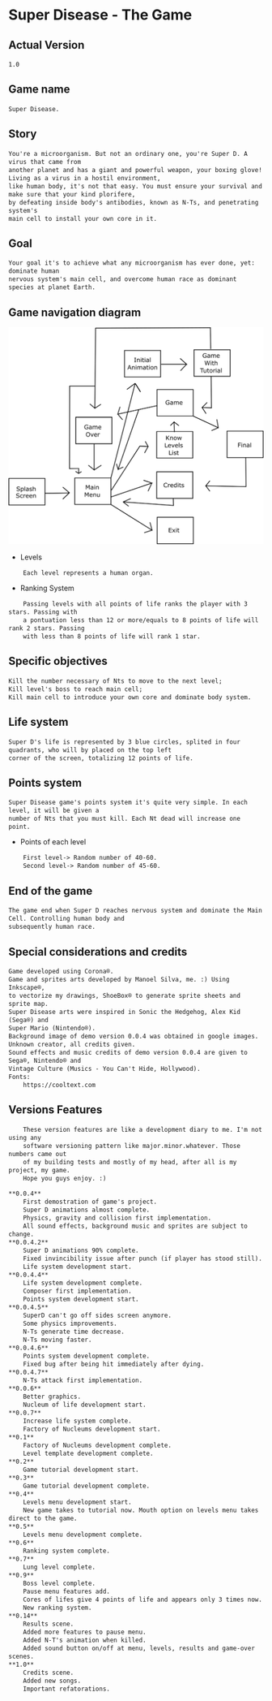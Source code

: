# Super Disease - The Game

## Actual Version
	1.0

## Game name
 	Super Disease.

## Story
	You're a microorganism. But not an ordinary one, you're Super D. A virus that came from
	another planet and has a giant and powerful weapon, your boxing glove! Living as a virus in a hostil environment, 
	like human body, it's not that easy. You must ensure your survival and make sure that your kind plorifere, 
	by defeating inside body's antibodies, known as N-Ts, and penetrating system's 
	main cell to install your own core in it.

## Goal
	Your goal it's to achieve what any microorganism has ever done, yet: dominate human 
	nervous system's main cell, and overcome human race as dominant species at planet Earth.

## Game navigation diagram
 
![alt text](https://github.com/ManoelSilva/super-d-the-game/blob/master/assets/img/game-diagram.png)

* Levels
```
	Each level represents a human organ.
```

* Ranking System
```
	Passing levels with all points of life ranks the player with 3 stars. Passing with
	a pontuation less than 12 or more/equals to 8 points of life will rank 2 stars. Passing
	with less than 8 points of life will rank 1 star. 
```

## Specific objectives
	Kill the number necessary of Nts to move to the next level;
	Kill level's boss to reach main cell;
	Kill main cell to introduce your own core and dominate body system.

## Life system
	Super D's life is represented by 3 blue circles, splited in four quadrants, who will by placed on the top left 
	corner of the screen, totalizing 12 points of life.

## Points system
	Super Disease game's points system it's quite very simple. In each level, it will be given a 
	number of Nts that you must kill. Each Nt dead will increase one point.
	
* Points of each level
```
	First level-> Random number of 40-60.
	Second level-> Random number of 45-60.
```

## End of the game
	The game end when Super D reaches nervous system and dominate the Main Cell. Controlling human body and 
	subsequently human race.

## Special considerations and credits
	Game developed using Corona®.
	Game and sprites arts developed by Manoel Silva, me. :) Using Inkscape®,
	to vectorize my drawings, ShoeBox® to generate sprite sheets and sprite map.
	Super Disease arts were inspired in Sonic the Hedgehog, Alex Kid (Sega®) and 
	Super Mario (Nintendo®).
	Background image of demo version 0.0.4 was obtained in google images. Unknown creator, all credits given.
	Sound effects and music credits of demo version 0.0.4 are given to Sega®, Nintendo® and 
	Vintage Culture (Musics - You Can't Hide, Hollywood).
	Fonts:
		https://cooltext.com

## Versions Features
```
	These version features are like a development diary to me. I'm not using any 
	software versioning pattern like major.minor.whatever. Those numbers came out 
	of my building tests and mostly of my head, after all is my project, my game. 
	Hope you guys enjoy. :)
```
	
	**0.0.4**
		First demostration of game's project.
		Super D animations almost complete.
		Physics, gravity and collision first implementation.
		All sound effects, background music and sprites are subject to change.
	**0.0.4.2**
		Super D animations 90% complete.
		Fixed invincibility issue after punch (if player has stood still).
		Life system development start.
	**0.0.4.4**
		Life system development complete.
		Composer first implementation.
		Points system development start.
	**0.0.4.5**
		SuperD can't go off sides screen anymore.
		Some physics improvements.
		N-Ts generate time decrease.
		N-Ts moving faster.
	**0.0.4.6**
		Points system development complete.
		Fixed bug after being hit immediately after dying.
	**0.0.4.7**
		N-Ts attack first implementation.
	**0.0.6**
		Better graphics.
		Nucleum of life development start.	
	**0.0.7**
		Increase life system complete.
		Factory of Nucleums development start.
	**0.1**
		Factory of Nucleums development complete.
		Level template development complete.
	**0.2**
		Game tutorial development start.
	**0.3**
		Game tutorial development complete.
	**0.4**
		Levels menu development start.
		New game takes to tutorial now. Mouth option on levels menu takes direct to the game.
	**0.5**
		Levels menu development complete.
	**0.6**
		Ranking system complete.
	**0.7**
		Lung level complete.
	**0.9**
		Boss level complete.
		Pause menu features add.
		Cores of lifes give 4 points of life and appears only 3 times now.
		New ranking system.
	**0.14**
		Results scene.
		Added more features to pause menu.
		Added N-T's animation when killed.
		Added sound button on/off at menu, levels, results and game-over scenes.
	**1.0**
		Credits scene.
		Added new songs.
		Important refatorations.